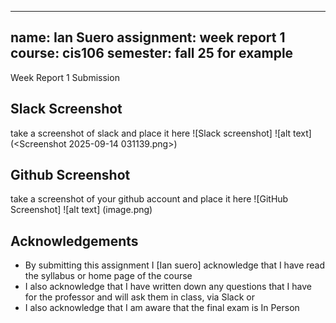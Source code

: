  ---
name: Ian Suero
assignment: week report 1
course: cis106
semester: fall 25 for example
---

Week Report 1 Submission

## Slack Screenshot
take a screenshot of slack and place it here
![Slack screenshot]  ![alt text] (<Screenshot 2025-09-14 031139.png>)

## Github Screenshot
take a screenshot of your github account and place it here
![GitHub Screenshot] ![alt text] (image.png)

## Acknowledgements
* By submitting this assignment I [Ian suero] acknowledge that I have read the syllabus or home page of the course
* I also acknowledge that I have written down any questions that I have for the professor and will ask them in class, via Slack or 
* I also acknowledge that I am aware that the final exam is In Person

  
